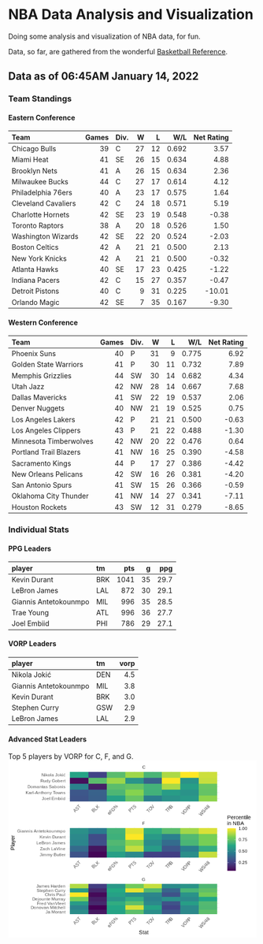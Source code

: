 # NBA Data Analysis and Visualization

Doing some analysis and visualization of NBA data, for fun.

Data, so far, are gathered from the wonderful [Basketball
Reference](https://www.basketball-reference.com/).

## Data as of 06:45AM January 14, 2022

### Team Standings

#### Eastern Conference

| Team                | Games | Div. |  W |  L |   W/L | Net Rating |
| :------------------ | ----: | :--- | -: | -: | ----: | ---------: |
| Chicago Bulls       |    39 | C    | 27 | 12 | 0.692 |       3.57 |
| Miami Heat          |    41 | SE   | 26 | 15 | 0.634 |       4.88 |
| Brooklyn Nets       |    41 | A    | 26 | 15 | 0.634 |       2.36 |
| Milwaukee Bucks     |    44 | C    | 27 | 17 | 0.614 |       4.12 |
| Philadelphia 76ers  |    40 | A    | 23 | 17 | 0.575 |       1.64 |
| Cleveland Cavaliers |    42 | C    | 24 | 18 | 0.571 |       5.19 |
| Charlotte Hornets   |    42 | SE   | 23 | 19 | 0.548 |     \-0.38 |
| Toronto Raptors     |    38 | A    | 20 | 18 | 0.526 |       1.50 |
| Washington Wizards  |    42 | SE   | 22 | 20 | 0.524 |     \-2.03 |
| Boston Celtics      |    42 | A    | 21 | 21 | 0.500 |       2.13 |
| New York Knicks     |    42 | A    | 21 | 21 | 0.500 |     \-0.32 |
| Atlanta Hawks       |    40 | SE   | 17 | 23 | 0.425 |     \-1.22 |
| Indiana Pacers      |    42 | C    | 15 | 27 | 0.357 |     \-0.47 |
| Detroit Pistons     |    40 | C    |  9 | 31 | 0.225 |    \-10.01 |
| Orlando Magic       |    42 | SE   |  7 | 35 | 0.167 |     \-9.30 |

#### Western Conference

| Team                   | Games | Div. |  W |  L |   W/L | Net Rating |
| :--------------------- | ----: | :--- | -: | -: | ----: | ---------: |
| Phoenix Suns           |    40 | P    | 31 |  9 | 0.775 |       6.92 |
| Golden State Warriors  |    41 | P    | 30 | 11 | 0.732 |       7.89 |
| Memphis Grizzlies      |    44 | SW   | 30 | 14 | 0.682 |       4.34 |
| Utah Jazz              |    42 | NW   | 28 | 14 | 0.667 |       7.68 |
| Dallas Mavericks       |    41 | SW   | 22 | 19 | 0.537 |       2.06 |
| Denver Nuggets         |    40 | NW   | 21 | 19 | 0.525 |       0.75 |
| Los Angeles Lakers     |    42 | P    | 21 | 21 | 0.500 |     \-0.63 |
| Los Angeles Clippers   |    43 | P    | 21 | 22 | 0.488 |     \-1.30 |
| Minnesota Timberwolves |    42 | NW   | 20 | 22 | 0.476 |       0.64 |
| Portland Trail Blazers |    41 | NW   | 16 | 25 | 0.390 |     \-4.58 |
| Sacramento Kings       |    44 | P    | 17 | 27 | 0.386 |     \-4.42 |
| New Orleans Pelicans   |    42 | SW   | 16 | 26 | 0.381 |     \-4.20 |
| San Antonio Spurs      |    41 | SW   | 15 | 26 | 0.366 |     \-0.59 |
| Oklahoma City Thunder  |    41 | NW   | 14 | 27 | 0.341 |     \-7.11 |
| Houston Rockets        |    43 | SW   | 12 | 31 | 0.279 |     \-8.65 |

### Individual Stats

#### PPG Leaders

| player                | tm  |  pts |  g |  ppg |
| :-------------------- | :-- | ---: | -: | ---: |
| Kevin Durant          | BRK | 1041 | 35 | 29.7 |
| LeBron James          | LAL |  872 | 30 | 29.1 |
| Giannis Antetokounmpo | MIL |  996 | 35 | 28.5 |
| Trae Young            | ATL |  996 | 36 | 27.7 |
| Joel Embiid           | PHI |  786 | 29 | 27.1 |

#### VORP Leaders

| player                | tm  | vorp |
| :-------------------- | :-- | ---: |
| Nikola Jokić          | DEN |  4.5 |
| Giannis Antetokounmpo | MIL |  3.8 |
| Kevin Durant          | BRK |  3.0 |
| Stephen Curry         | GSW |  2.9 |
| LeBron James          | LAL |  2.9 |

#### Advanced Stat Leaders

Top 5 players by VORP for C, F, and G.
![](README_files/figure-gfm/README-unnamed-chunk-7-1.png)<!-- -->
